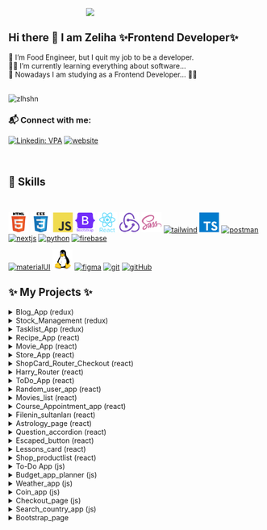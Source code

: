 
<img src="https://media.giphy.com/media/L1R1tvI9svkIWwpVYr/giphy.gif" align="right" width="350"></br>

## Hi there 👋 I am Zeliha   ✨Frontend Developer✨

🎈 I’m Food Engineer, but I quit my job to be a developer.<br>
👩‍💻 I’m currently learning everything about software...<br>
🚀 Nowadays I am studying as a Frontend Developer... 👩‍💻<br><br>


 <p align="left"> <img src="https://komarev.com/ghpvc/?username=zlhshn&label=Profile%20views&color=0e75b6&style=for-the-badge" alt="zlhshn" /> </p>



### 📬 Connect with me:
 
[![Linkedin: VPA](https://img.shields.io/badge/linkedin-%230077B5.svg?&style=for-the-badge&logo=linkedin&logoColor=white)](https://www.linkedin.com/in/zeliha-sahin/)
[![website](https://img.shields.io/badge/gmail-f1f2f6.svg?&style=for-the-badge&logo=gmail&logoColor=red)](mailto:zsahin4401@gmail.com)

<br>

## 🚀 Skills
<br>
<p align="left"> 
<a href="https://www.w3.org/html/" target="_blank" rel="noreferrer"> <img src="https://raw.githubusercontent.com/devicons/devicon/master/icons/html5/html5-original-wordmark.svg" alt="html5" width="40" height="40"/></a> 
<a href="https://www.w3schools.com/css/" target="_blank" rel="noreferrer"> <img src="https://raw.githubusercontent.com/devicons/devicon/master/icons/css3/css3-original-wordmark.svg" alt="css3" width="40" height="40"/></a>  
<a href="https://developer.mozilla.org/en-US/docs/Web/JavaScript" target="_blank" rel="noreferrer"> <img src="https://raw.githubusercontent.com/devicons/devicon/master/icons/javascript/javascript-original.svg" alt="javascript" width="40" height="40"/></a> 
<a href="https://getbootstrap.com" target="_blank" rel="noreferrer"> <img src="https://raw.githubusercontent.com/devicons/devicon/master/icons/bootstrap/bootstrap-plain-wordmark.svg" alt="bootstrap" width="40" height="40"/></a> 
<a href="https://reactjs.org/" target="_blank" rel="noreferrer"> <img src="https://raw.githubusercontent.com/devicons/devicon/master/icons/react/react-original-wordmark.svg" alt="react" width="40" height="40"/></a>
<a href="https://redux.js.org" target="_blank" rel="noreferrer"> <img src="https://raw.githubusercontent.com/devicons/devicon/master/icons/redux/redux-original.svg" alt="redux" width="40" height="40"/></a> 
<a href="https://sass-lang.com" target="_blank" rel="noreferrer"> <img src="https://raw.githubusercontent.com/devicons/devicon/master/icons/sass/sass-original.svg" alt="sass" width="40" height="40"/></a> <a href="https://tailwindcss.com/" target="_blank" rel="noreferrer"> <img src="https://www.vectorlogo.zone/logos/tailwindcss/tailwindcss-icon.svg" alt="tailwind" width="40" height="40"/></a> 
<a href="https://www.typescriptlang.org/" target="_blank" rel="noreferrer"> <img src="https://raw.githubusercontent.com/devicons/devicon/master/icons/typescript/typescript-original.svg" alt="typescript" width="40" height="40"/></a>
<a href="https://postman.com" target="_blank" rel="noreferrer"> <img src="https://www.vectorlogo.zone/logos/getpostman/getpostman-icon.svg" alt="postman" width="40" height="40"/></a>
<a href="https://nextjs.org/" target="_blank" rel="noreferrer"> <img src="https://cdn.worldvectorlogo.com/logos/nextjs-2.svg" alt="nextjs" width="40" height="40"/></a>
<a href="#" target="_blank"> <img src="https://www.python.org/static/img/python-logo.png" alt="python" width="100"height="40" /></a>  
<a href="#" target="_blank"> <img src="https://user-images.githubusercontent.com/25181517/189716855-2c69ca7a-5149-4647-936d-780610911353.png" alt="firebase" height="40"/></a> 
</p>

<a href="https://mui.com/" target="_blank"> <img src="https://user-images.githubusercontent.com/25181517/190887639-d0ba4ec9-ddbe-45dd-bea1-4db83846503e.png" alt="materialUI" height="40"/></a> 
<a href="https://www.linux.org/" target="_blank" rel="noreferrer"> <img src="https://raw.githubusercontent.com/devicons/devicon/master/icons/linux/linux-original.svg" alt="linux" width="40" height="40"/></a>
<a href="https://www.figma.com/" target="_blank" rel="noreferrer"> <img src="https://www.vectorlogo.zone/logos/figma/figma-icon.svg" alt="figma" width="40" height="40"/></a>
<a href="https://git-scm.com/" target="_blank" rel="noreferrer"> <img src="https://www.vectorlogo.zone/logos/git-scm/git-scm-icon.svg" alt="git" width="40" height="40"/></a>
<a href="#" target="_blank"> <img src="https://www.svgrepo.com/show/349375/github.svg" alt="gitHub" height="40"/></a> 



## ✨ My Projects ✨
 <details>
<summary markdown="span">Blog_App (redux)</summary>
  
[LİVE](https://blog-app-zlhshn.vercel.app/)<br> [Repo Link](https://github.com/zlhshn/blog_app)
  
Technologies     |How does my project look   
:-------------------------|-------------------------|
✔ React.js<br>✔ React-redux<br>✔ Redux/Toolkit<br>✔ React-Router-Dom<br>✔ Redux-Persist<br>✔ React-toastify<br>✔ Yup -Formik<br>✔ Axios<br>✔ Tailwind CSS<br>✔ Prime React<br>✔ CRUD Operation<br>✔ REST API<br>✔ POSTMAN<br>✔ Redux DevTool|![blog](https://github.com/zlhshn/blog_app/raw/main/blog.gif)

</details>
 <details>
<summary markdown="span">Stock_Management (redux)</summary>
  
[LİVE](https://stock-app-zlhshn.vercel.app/)<br> [Repo Link](https://github.com/zlhshn/stock_app)
  
Technologies     |How does my project look   
:-------------------------|-------------------------|
✔ React.js<br>✔ React-redux<br>✔ Redux/Toolkit<br>✔ React-Router-Dom<br>✔ Redux-Persist<br>✔ React-toastify<br>✔ Yup -Formik<br>✔ Axios<br>✔ React-Tremor<br>✔ Material UI<br>✔ MUI DataGrid<br>✔ Daisy UI<br>✔ Tailwind CSS<br>✔ CRUD Operation<br>✔ REST API<br>✔ POSTMAN<br>✔ Redux DevTool|![stock](https://github.com/zlhshn/stock_app/raw/main/stock.gif)

</details>
 <details>
<summary markdown="span">Tasklist_App (redux)</summary>
  
[LİVE](https://to-do-redux-zlh.vercel.app/)<br> [Repo Link](https://github.com/zlhshn/toDo_redux)
  
Technologies     |How does my project look   
:-------------------------|-------------------------|
✔React.js<br>✔React-Redux<br>✔CSS3<br> |![task](https://github.com/zlhshn/toDo_redux/blob/main/redux-todo.gif)

</details>
 <details>
<summary markdown="span">Recipe_App (react)</summary>
  
[LİVE](https://recipe-app-zlh.vercel.app/)<br> [Repo Link](https://github.com/zlhshn/recipe_App/blob/main/)
  
Technologies     |How does my project look   
:-------------------------|-------------------------|
✔React.js<br>✔React-Router-dom<br>✔FİREBASE<br>✔Context -Api<br>✔Material UI<br>✔AXİOS<br>✔Pagination |![recipe](https://github.com/zlhshn/recipe_App/raw/main/recipe.gif)

</details>
 <details>
<summary markdown="span">Movie_App (react)</summary>
  
[LİVE](https://movie-app-zlh.vercel.app/)<br> [Repo Link](https://github.com/zlhshn/movie_app/tree/main)
  
Technologies     |How does my project look   
:-------------------------|-------------------------|
✔React.js<br>✔React-Router-dom<br>✔FİREBASE<br>✔Context -Api<br>✔TailWind CSS<br>✔AXİOS<br>✔React-Toastify<br>✔Custom Hook<br>✔React-Player<br> |![movie](https://github.com/zlhshn/movie_app/raw/main/moviee.gif)

</details>

 <details>
<summary markdown="span">Store_App (react)</summary>
  
[LİVE](https://store-app-zlh.vercel.app/)<br> [Repo Link](https://github.com/zlhshn/store_App)
  
Technologies     |How does my project look   
:-------------------------|-------------------------|
✔React.js<br>✔React-Router-dom<br>✔Context -Api<br>✔TailWind CSS<br>✔AXİOS<br>✔Session Storage<br>✔Custom Hook<br> |![store](https://github.com/zlhshn/store_App/raw/main/store.gif)

</details>

 <details>
<summary markdown="span">ShopCard_Router_Checkout (react)</summary>
  
[LİVE](https://shopping-card-router-zlh.vercel.app/)<br> [Repo Link](https://github.com/zlhshn/shopping-card-router/blob/main/)
  
Technologies     |How does my project look   
:-------------------------|-------------------------|
✔React.js<br>✔React-Router<br>✔React-Router-Hooks<br>✔CRUD<br>✔AXİOS<br>✔SweetAlert2<br>✔Bootstrap<br> |![shop](https://github.com/zlhshn/shopping-card-router/blob/main/shopping.gif)

</details>
 <details>
<summary markdown="span">Harry_Router (react)</summary>
  
[LİVE](https://harry-router.vercel.app/)<br> [Repo Link](https://github.com/zlhshn/harry_router)
  
Technologies     |How does my project look   
:-------------------------|-------------------------|
✔React.js<br>✔React-Router<br>✔React-icons<br>✔Sass/Scss<br> |![todo](https://github.com/zlhshn/harry_router/raw/main/harry.gif)

</details>
 <details>
<summary markdown="span">ToDo_App (react)</summary>
  
[LİVE](https://to-do-react-jet-zlh.vercel.app/)<br> [Repo Link](https://github.com/zlhshn/toDo_react)
  
Technologies     |How does my project look   
:-------------------------|-------------------------|
✔React.js<br>✔React-icons<br>✔React Hooks(useEffect)<br>✔Uuid<br>✔Local-storage<br> |![todo](https://raw.githubusercontent.com/zlhshn/toDo_react/main/todo.gif)

</details>
 <details>
<summary markdown="span">Random_user_app (react)</summary>
  
[LİVE](https://user-rndm-app-zlh.vercel.app/)<br> [Repo Link](https://github.com/zlhshn/user_rndm_app)
  
Technologies     |How does my project look   
:-------------------------|-------------------------|
✔React.js<br>✔React Hooks<br>✔SweetAlert2<br>✔Axios<br>✔CSS3 |![user](https://github.com/zlhshn/user_rndm_app/raw/main/random_user.gif)

</details>
 <details>
<summary markdown="span">Movies_list (react)</summary>
  
[LİVE](https://movies-list-zlh.vercel.app/) <br> [Repo Link](https://github.com/zlhshn/movies_list/tree/main)
  
Technologies     |How does my project look   
:-------------------------|-------------------------|
✔React.js<br>✔React-icons<br>✔React-Bootstrap<br>✔Sass/Scss |![list](https://github.com/zlhshn/movies_list/blob/main/list.gif?raw=true)

</details>
 <details>
<summary markdown="span">Course_Appointment_app (react)</summary>
  
[LİVE](https://course-appointment-app.vercel.app/) <br> [Repo Link](https://github.com/zlhshn/course_appointment_app/tree/main)
  
Technologies     |How does my project look   
:-------------------------|-------------------------|
✔React.js<br>✔React Hook(useState)<br>✔React-Bootstrap<br>✔Lifting State Up |![appointment](https://github.com/zlhshn/course_appointment_app/blob/main/app.gif?raw=true)

</details>

 <details>
<summary markdown="span">Filenin_sultanları (react)</summary>
  
[LİVE](https://volleyball-react-zlh.vercel.app/) <br> [Repo Link](https://github.com/zlhshn/volleyball-react)
  
Technologies     |How does my project look   
:-------------------------|-------------------------|
✔React.js<br>✔React-Bootstrap<br>✔Conditional Rendering<br>✔React Hook(useState)<br>|![voleyball](https://github.com/zlhshn/volleyball-react/blob/main/voleybal.gif?raw=true)

</details>
 <details>
<summary markdown="span">Astrology_page (react)</summary>
  
[LİVE](https://astrology-rct.vercel.app) <br> [Repo Link](https://github.com/zlhshn/astrology_react)
  
Technologies     |How does my project look   
:-------------------------|-------------------------|
✔React<br>✔Sass/Scss  |![horoscope](https://github.com/zlhshn/astrology_react/blob/main/public/horoscope.gif?raw=true)

</details>
 <details>
<summary markdown="span">Question_accordion (react)</summary>
  
[LİVE](https://question-acordion-zlh.vercel.app/) <br> [Repo Link](https://github.com/zlhshn/question_acordion)
  
Technologies     |How does my project look   
:-------------------------|-------------------------|
✔React.js<br>✔React Hook(useState) |![accordion](https://github.com/zlhshn/question_acordion/blob/main/public/acordion.gif?raw=true)

</details>

 <details>
<summary markdown="span">Escaped_button (react)</summary>
  
[LİVE](https://form-react-zlh.vercel.app/) <br>  [Repo Link](https://github.com/zlhshn/escaped-button)
  
Technologies     |How does my project look   
:-------------------------|-------------------------|
✔React<br>✔React-Form<br>✔React-Bootstrap |![form](https://github.com/zlhshn/escaped-button/blob/main/forms.gif?raw=true)

</details>
 <details>
<summary markdown="span">Lessons_card (react)</summary>
  
[LİVE](https://lessonscard-react-zlhshns-projects.vercel.app/) <br> [Repo Link](https://github.com/zlhshn/lessonscard_react)
  
Technologies     |How does my project look   
:-------------------------|-------------------------|
✔React.js<br>✔React Hook(UseState)<br>✔Scss/Scss-module  |![lesson](https://github.com/zlhshn/lessonscard_react/raw/main/lesson.gif))

</details>
 <details>
<summary markdown="span">Shop_productlist (react)</summary>
  
[LİVE](https://shop-productlist.vercel.app/) <br>  [Repo Link](https://github.com/zlhshn/shop_productlist)
  
Technologies     |How does my project look   
:-------------------------|-------------------------|
✔React.js<br>✔React DOM<br>✔Props<br>✔Components  |![shop_productlist](https://github.com/zlhshn/shop_productlist/blob/main/list.gif)

</details>


 <details>
<summary markdown="span">To-Do App (js)</summary>
  
[LİVE](https://shop-productlist.vercel.app/)  <br>  [Repo Link](https://github.com/zlhshn/todo_App)
  
Technologies     |How does my project look   
:-------------------------|-------------------------|
✔HTML5<br>✔CSS3<br>✔Local Storage<br>✔Dom Manipulation  |![todo app](https://github.com/zlhshn/todo_App/blob/main/todo.gif?raw=true)

</details>
 <details>
<summary markdown="span">Budget_app_planner (js)</summary>
  
[LİVE](https://zlhshn.github.io/budget_app_planner/)  <br> [Repo Link](https://github.com/zlhshn/budget_app_planner)
  
Technologies     |How does my project look   
:-------------------------|-------------------------|
✔HTML5<br>✔ CSS3<br>✔Local Storage<br>✔Dom Manipulation |![Budget_app](https://raw.githubusercontent.com/zlhshn/budget_app_planner/main/img/budget.gif)

</details>
 <details>
<summary markdown="span">Weather_app (js)</summary>
  
[LİVE](https://zlhshn.github.io/weather_app/) <br>  [Repo Link](https://github.com/zlhshn/weather_app)
  
Technologies     |How does my project look   
:-------------------------|-------------------------|
✔HTML5<br>✔CSS3<br>✔ Dom Manipulation<br>✔Fetch Apı |![weather_app](https://github.com/zlhshn/weather_app/blob/main/img/weather.gif?raw=true)

</details>
 <details>
<summary markdown="span">Coin_app (js)</summary>
  
[LİVE](https://zlhshn.github.io/crypto_coin/)  <br> [Repo Link](https://github.com/zlhshn/crypto_coin)
  
Technologies     |How does my project look   
:-------------------------|-------------------------|
✔HTML5<br>✔Sass<br>✔JS DOM<br>✔Local Storage<br>✔Async/Await<br>✔API |![coin](https://github.com/zlhshn/crypto_coin/blob/main/img/coinapp.gif?raw=true)

</details>
 <details>
<summary markdown="span">Checkout_page (js)</summary>
  
[LİVE](https://zlhshn.github.io/checkout_page/)   <br> [Repo Link](https://github.com/zlhshn/checkout_page)
  
Technologies     |How does my project look   
:-------------------------|-------------------------|
✔HTML5<br>✔JS DOM<br>✔Bootstrap<br>✔CSS3  |![checkout](https://github.com/zlhshn/checkout_page/blob/main/img/checkout.gif?raw=true)

</details>
 <details>
<summary markdown="span">Search_country_app (js)</summary>
  
[LİVE](https://zlhshn.github.io/search_country/) <br> [Repo Link](https://github.com/zlhshn/search_country)
  
Technologies     |How does my project look   
:-------------------------|-------------------------|
✔HTML5<br>✔JS DOM<br>✔Fetch API<br>✔Bootstrap  |![country](https://github.com/zlhshn/search_country/raw/main/country.gif)

</details>

 <details>
<summary markdown="span">Bootstrap_page</summary>
  
[LİVE](https://zlhshn.github.io/bootstrap_wp2/) <br> [Repo Link](https://github.com/zlhshn/bootstrap_wp2/tree/main)
  
Technologies     |How does my project look   
:-------------------------|-------------------------|
✔HTML5<br>✔Bootstrap<br>|![bootstrap](https://github.com/zlhshn/bootstrap_wp2/blob/main/bootstrap.gif)

</details>





<!-- ## My projects
  Project Name       |Libraries and Technologies I use     |How does my project look   
:-------------------------|-------------------------|-------------------------
[Todo App with React](https:canlı linki)| React, CSS, Local Storage, React Hooks|![todo](https://user-images.githubusercontent.com/118957608/222153239-9a73cc42-22f3-4910-bc9c-e668ec0f7494.gif) -->





